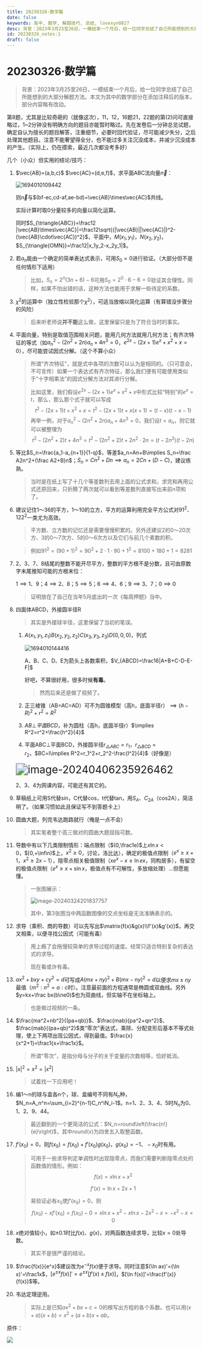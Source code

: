 ```yaml
---
title: 20230326·数学篇
date: false
keywords: 高中, 数学, 解题技巧, 总结, lovexyn0827
desc: 背景：2023年3月25至26日，一模结束一个月后，给一位同学总结了自己所能想到的大部分解题方法。本文为其中的数学部分在添加注释后的版本，部分内容略有改动。
id: 20230326_notes:1
draft: false
---
```


# 20230326·数学篇

> 背景：2023年3月25至26日，一模结束一个月后，给一位同学总结了自己所能想到的大部分解题方法。本文为其中的数学部分在添加注释后的版本，部分内容略有改动。

第8题，尤其是比较奇葩的（就像这次），11，12，16题21，22题的第(2)问可直接略过，1~2分钟没有明确方向的题目亦能暂时略过。先在发卷后一分钟总览试题，确定自认为擅长的题目解答，注重细节，必要时回代验证，尽可能减少失分，之后处理其他题目。注意不能奢望得全分，也不能过多关注沉没成本，并减少沉没成本的产生。（实际上，仍在摸索，最近几次都没考多好）

几个（小众）但实用的结论/技巧：

1. $\vec{AB}=(a,b,c)$ $\vec{AC}=(d,e,f)$，求平面ABC法向量$\vec{n}$：

   ![1694010109442](media/1694010109442.png)

   则$\vec{n}$与$(bf-ec,cd-af,ae-bd)=\vec{AB}\times\vec{AC}$共线。

   实际计算时取0分量较多的向量以简化运算。

   同时$S_{\triangle{ABC}}=\frac12 |\vec{AB}\times\vec{AC}|=\frac12\sqrt{(|\vec{AB}||\vec{AC}|)^2-(\vec{AB}\cdot\vec{AC})^2}$，平面中，$M(x_1,y_1)$，$N(x_2,y_2)$，$S_{\triangle{OMN}}=\frac12|x_1y_2-x_2y_1|$。

2. 若$a_n$能由一个确定的简单表达式表示，可用$S_0=0$进行验证。（大部分但不是任何情形下适用）

   > 比如，$S_n=2^n(3n+6)-6$可用$S_0=2^0\cdot6-6=0$验证其合理性。同样，如果不怕出错的话，这种方法也能用于求解一些待定的系数。

3. $\chi^2$的运算中（独立性检验那个$\chi^2$），可适当放缩以简化运算（有算错没步骤分的风险）

   > 后来听老师说**并不能**这么做，这里保留只是为了符合当时的事实。

4. 平面向量，特别是取值范围相关问题，能用几何方法就用几何方法；有齐次特征的等式（如$a_n^2-(2n^2+2n)a_n+4n^3=0$，$e^{2x}-(2x+1)e^x+x^2+x=0$），尽可能尝试因式分解。（这个不算小众）

   > 所谓“齐次特征”，就是式中各项的次数可以认为是相同的。（只可意会，不可言传）如果一个表达式有齐次特征，那么我们便有可能使用类似于“十字相乘法”的因式分解方法对其进行分解。
   >
   > 比如这里，我们假设$e^{2x}-(2x+1)e^x+x^2+x$中形式比较“特别”的$e^x=t$，那么，那么那个式子就可以写成
   > $$
   > t^2-(2x+1)t+x^2+x=t^2-(2x+1)t+x(x+1)=(t-x)(t-x-1)
   > $$
   > 再举一例，对于$a_n^2-(2n^2+2n)a_n+4n^3=0$，我们设$t=a_n$，则它就可以被整理为
   > $$
   > t^2-(2n^2+2)t+4n^3=t^2-(2n^2+2)t+2n^2\cdot 2n=(t-2n^2)(t-2n)
   > $$

5. 等比$S_n=\frac{a_1-a_{n+1}}{1-q}$，等差$a_n=An+B\implies S_n=\frac A2n^2+(\frac A2+B)n$；$S_n=Cn^2+Dn\implies a_n=2Cn+(D-C)$，建议练熟。

   > 当时是在纸上写了十几个等差数列去用上面的公式求和，求完和再用公式还原回来，只折腾了两次就可以看到等差数列直接写出来前$n$项和了。

6. 建议记住1～36的平方，1～10的立方，平方的运算利用完全平方公式对$91^2$、$122^2$一类尤为高效。

   > 平方数、立方数的记忆还是需要慢慢积累的。另外还建议2的0～20次方、3的0～7次方、5的0～6次方以及它们与前几个素数的积。

   > 例如$91^2=(90+1)^2=90^2+2\cdot1\cdot90+1^2=8100+180+1=8281$

7. 2、3、7、8结尾的整数不能开尽平方，整数的平方根不是分数，且可由原数字末尾推知可能的方根末位：

   $1\implies1、9$；$4\implies2、8$；$5\implies5$；$6\implies4、6$；$9\implies3、7$；$0\implies0$

   > 证明放在了自己在当年5月底出的一次《每周押题》当中。

8. 四面体ABCD，外接圆半径R

   > 其实是外接球半径，这里保留了当初的笔误。

   1. $A(x_1,y_1,z_1)B(x_2,y_2,z_2)C(x_3,y_3,z_3)D(0,0,0)$，列式

      ![1694010144416](media/1694010144416.png)

      A、B、C、D、E为箭头上各数乘积，$V_{ABCD}=\frac16|A+B+C-D-E-F|$

      好吧，不算很好用，很多时候**有毒**。

      > 然而后来还是做了视频了。

   2. 正三棱锥（AB=AC=AD）可不为圆锥模型（高h，底面半径r）$\implies(h-R)^2+r^2=R^2$

   3. $AB\bot 平面BCD$，补为圆柱（高h，底面半径r）$\implies R^2=r^2+\frac{h^2}{4}$

   4. 平面ABC$\bot$平面BCD，外接圆半径$r_{\triangle{ABC}}=r_1$，$r_{\triangle{BCD}}=r_2$，$BC=l\implies R^2=r_1^2+r_2^2-\frac{l^2}{4}$（好像是）

   <img src="media/image-20240406235926462.png" alt="image-20240406235926462" style="zoom:200%;" />

   2、3、4为网课内容，可能还有其它的。

9. 草稿纸上可用S代替sin，C代替cos，t代替tan，用$S_A$、$C_{2A}$（cos2A），简洁明了。（如果习惯如此且保证写不到答题卡上）

10. 圆曲大题，列完韦达跑路就行（俺是一点不会）

    > 其实笔者整个高三做对的圆曲大题屈指可数。

11. 导数中有以下几类限制情形：端点限制（$(0,\frac1e)$上$x\ln x<0$，$[0,+\infin)$上，$x^2\ge0$，讨论，洛比达），确定的极值点限制（$e^x\ge x+1$，$x^2\ge 2x-1$），隐零点相关极值限制（$xe^x-x\ge \ln ex$，同构居多），有留空的极值点限制（$e^x\ge x+\sin x$，极值点有不可解性，多放缩处理）...但愿能懂。

    > 一张图展示：
    >
    > ![image-20240324201837757](media/image-20240324201837757.png)
    >
    > 其中，第3张图当中两函数图像的交点坐标是无法准确表示的。

12. 求导（乘积、商的导数）可以先写出$\matrix{f(x)&g(x)\\f'(x)&g'(x)}$，再交叉相乘，以便寻找公因式（可能有毒）

    > 用上瘾了会拖慢较简单的求导过程的速度。经常只适合特别复杂的表达式的求导。
    >
    > 现在看或许有毒。

13. $ax^2+bxy+cy^2=d$可写成$A(mx+ny)^2+B(mx-ny)^2=d$以便求$mx\pm ny$最值（$m^2:n^2=a:c$时）。注意最前面的方程通常是椭圆或双曲线。另外$y=kx+\frac bx(b\ne0)$也为双曲线，但实轴不在坐标轴上。

    > 也是做过视频的一条。

14. $\frac{ma^2+nb^2}{(pa+qb)}$、$\frac{mab}{pa^2+qn^2}$、$\frac{mab}{(pa+qb)^2}$类“零次”表达式，乘除、分配变形后基本不等式处理，使上下两项出现公因式，得到最值。$\frac{x}{x^2+1}=\frac1{x+\frac1x}$。

    > 所谓“零次”，是指分母与分子的关于变量的次数相等，恰好抵消。

15. $|x|^2=x^2=|x^2|$

    > 试着找一下应用吧！

16. 编1～n的球与盒各n个，球、盒编号不同有$N_n$种，$N_n=A_n^n=\sum_{i=2}^{n-1}C_n^iN_i-1$。n=1、2、3、4、5时$N_n$为0、1、2、9、44。

    > 最近翻到的一个更简洁的公式：$N_n=round\left(\frac{n!}{e}\right)$，其中$round(x)$为四舍五入取整函数。

17. $f'(x_0)=0$，则$f(x_0)=f(x_0)+f'(x_0)g(x_0)$，$g(x_0)=-1、-x_0$时有用。

    > 可用于一些求导判定单调性时出现隐零点，而我们需要判断隐零点处的函数值的情形。例如：
    > $$
    > f(x)=x\ln x+x^2
    > $$
    >
    > $$
    > f'(x)=\ln x+2x+1
    > $$
    >
    > 易验证必有$x_0$使$f'(x_0)=0$，则
    > $$
    > f(x_0)-xf'(x_0)=f(x_0)-0=x\ln x+x^2-x\ln x-2x^2-x=-x^2-x<0
    > $$

18. $x$绝对值较小，如$\pm0.1$时比$f(x)$、$g(x)$，对两函数连续求导，比较$x=0$处导数。

    > 其实不是很严谨的结论。

19. $\frac{f(x)}{e^x}$建议改为$e^{-x}f(x)$便于求导。同时注意$(\ln ax)'=(\ln x)'=\frac1x$，$[e^{\pm x}f(x)]'=e^{\pm x}[f'(x)\pm f(x)]$，$[\ln f(x)]'=\frac{f'(x)}{f(x)}$等。

20. 韦达定理逆用。

    > 实际上是已知$ax^2+bx+c=0$的根写出方程的各个系数。也可以用$(x+a)(x+b)=x^2+(a+b)x+ab$。

原件：

![](media/ScreenCapture_2023-03-26-22h59m22s.jpg)